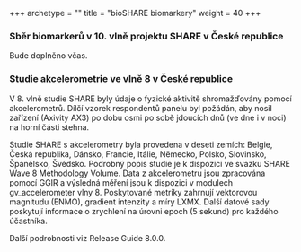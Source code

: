 +++
archetype = ""
title = "bioSHARE biomarkery"
weight = 40
+++

### Sběr biomarkerů v 10. vlně projektu SHARE v České republice

Bude doplněno včas.<br>

### Studie akcelerometrie ve vlně 8 v České republice

V 8. vlně studie SHARE byly údaje o fyzické aktivitě shromažďovány pomocí akcelerometrů. Dílčí vzorek respondentů panelu byl požádán, aby nosil zařízení (Axivity AX3) po dobu osmi po sobě jdoucích dnů (ve dne i v noci) na horní části stehna.  

Studie SHARE s akcelerometry byla provedena v deseti zemích: Belgie, Česká republika, Dánsko, Francie, Itálie, Německo, Polsko, Slovinsko, Španělsko, Švédsko. Podrobný popis studie je k dispozici ve svazku SHARE Wave 8 Methodology Volume. Data z akcelerometru jsou zpracována pomocí GGIR a výsledná měření jsou k dispozici v modulech gv\_accelerometer vlny 8. Poskytované metriky zahrnují vektorovou magnitudu (ENMO), gradient intenzity a míry LXMX. Další datové sady poskytují informace o zrychlení na úrovni epoch (5 sekund) pro každého účastníka.  

Další podrobnosti viz Release Guide 8.0.0.
